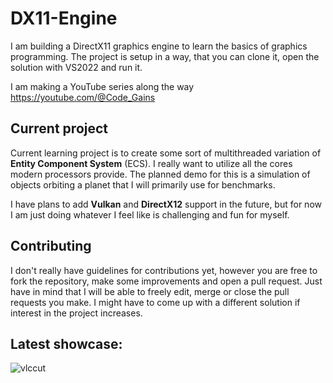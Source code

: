 # DX11-Engine

I am building a DirectX11 graphics engine to learn the basics of graphics programming. The project is setup in a way, that you can clone it, open the solution with VS2022 and run it.

I am making a YouTube series along the way https://youtube.com/@Code_Gains
## Current project
Current learning project is to create some sort of multithreaded variation of **Entity Component System** (ECS). I really want to utilize all the cores modern processors provide. The planned demo for this is a simulation of objects orbiting a planet that I will primarily use for benchmarks.
  
I have plans to add **Vulkan** and **DirectX12** support in the future, but for now I am just doing whatever I feel like is challenging and fun for myself.
  
## Contributing
I don't really have guidelines for contributions yet, however you are free to fork the repository, make some improvements and open a pull request. Just have in mind that I will be able to freely edit, merge or close the pull requests you make. I might have to come up with a different solution if interest in the project increases.

## Latest showcase:
![vlccut](https://github.com/Code-Gains/DX11-Engine/assets/22920179/bbd7de8c-3de3-4311-8016-75cd538b8ef9)
